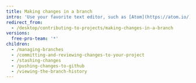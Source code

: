 ```yaml
---
title: Making changes in a branch
intro: 'Use your favorite text editor, such as [Atom](https://atom.io/), to make changes to your project, then use {% data variables.product.prodname_desktop %} to visualize useful commits.'
redirect_from:
  - /desktop/contributing-to-projects/making-changes-in-a-branch
versions:
  free-pro-team: '*'
children:
  - /managing-branches
  - /committing-and-reviewing-changes-to-your-project
  - /stashing-changes
  - /pushing-changes-to-github
  - /viewing-the-branch-history
---
```


